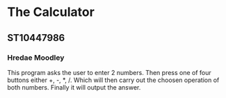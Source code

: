 
# The Calculator
## ST10447986
### Hredae Moodley

This program asks the user to enter 2 numbers. Then press one of four buttons either +, -, *, /. Which will then carry out the choosen operation of both numbers. Finally it will output the answer.


